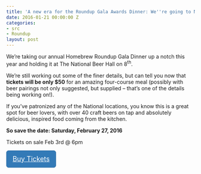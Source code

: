 ```yaml
---
title: 'A new era for the Roundup Gala Awards Dinner: We''re going to National'
date: 2016-01-21 00:00:00 Z
categories:
- src
- Roundup
layout: post
---
```


We&rsquo;re taking our annual Homebrew Roundup Gala Dinner up a notch this year and holding it at The National Beer Hall on 8<sup>th</sup>.

We&rsquo;re still working out some of the finer details&#44; but can tell you now that __tickets will be only $50__ for an amazing four-course meal (possibly with beer pairings not only suggested&#44; but supplied &ndash; that&rsquo;s one of the details being working on!).

If you&rsquo;ve patronized any of the National locations&#44; you know this is a great spot for beer lovers&#44; with over 40 craft beers on tap and absolutely delicious&#44; inspired food coming from the kitchen.

__So save the date: Saturday&#44; February 27&#44; 2016__

Tickets on sale Feb 3rd @ 6pm

<a href="https://www.eventbrite.ca/e/round-16-tickets-21316829210" style="display: inline-block; margin-bottom: 0px; font-weight: 400; text-align: center; white-space: nowrap; vertical-align: middle; touch-action: manipulation; cursor: pointer; -webkit-user-select: none; border: 1px solid #2e6da4; color: #ffffff; padding: 10px 16px; font-size: 18px; line-height: 1.33333; border-radius: 6px; background-image: none; background-color: #337ab7;" target="blank">Buy Tickets</a>
